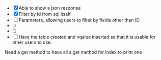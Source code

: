 - [x] Able to show a json response
- [x] Filter by id from sql itself
- [ ] Parameters, allowing users to filter by fields other than ID.
- [ ]
- [ ]
- [ ] Have the table created and vqalue inserted so that it is usable for other users to use.

Need a get method to have all
a get method for index to print one
